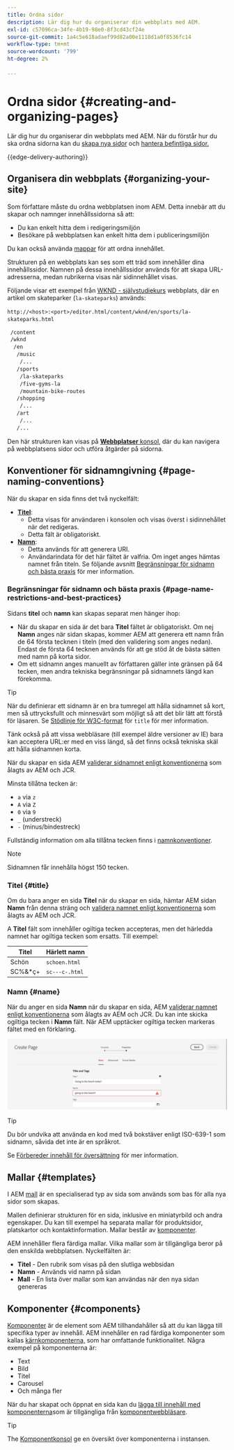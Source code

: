 ```yaml
---
title: Ordna sidor
description: Lär dig hur du organiserar din webbplats med AEM.
exl-id: c57096ca-34fe-4b19-98e0-8f3cd43cf24e
source-git-commit: 1a4c5e618adaef99d82a00e1118d1a0f8536fc14
workflow-type: tm+mt
source-wordcount: '799'
ht-degree: 2%

---
```



# Ordna sidor {#creating-and-organizing-pages}

Lär dig hur du organiserar din webbplats med AEM. När du förstår hur du ska ordna sidorna kan du [skapa nya sidor](/help/sites-cloud/authoring/sites-console/creating-pages.md) och [hantera befintliga sidor.](/help/sites-cloud/authoring/sites-console/managing-pages.md)

{{edge-delivery-authoring}}

## Organisera din webbplats {#organizing-your-site}

Som författare måste du ordna webbplatsen inom AEM. Detta innebär att du skapar och namnger innehållssidorna så att:

* Du kan enkelt hitta dem i redigeringsmiljön
* Besökare på webbplatsen kan enkelt hitta dem i publiceringsmiljön

Du kan också använda [mappar](#creating-a-new-folder) för att ordna innehållet.

Strukturen på en webbplats kan ses som ett träd som innehåller dina innehållssidor. Namnen på dessa innehållssidor används för att skapa URL-adresserna, medan rubrikerna visas när sidinnehållet visas.

Följande visar ett exempel från [WKND - självstudiekurs](https://experienceleague.adobe.com/docs/experience-manager-learn/getting-started-wknd-tutorial-develop/overview.html) webbplats, där en artikel om skateparker (`la-skateparks`) används:

`http://<host>:<port>/editor.html/content/wknd/en/sports/la-skateparks.html`

```xml
 /content
 /wknd
  /en
   /music
    /...
   /sports
    /la-skateparks
    /five-gyms-la
    /mountain-bike-routes
   /shopping
    /...
   /art
    /...
   /...
```

Den här strukturen kan visas på [**Webbplatser** konsol,](/help/sites-cloud/authoring/sites-console/introduction.md) där du kan navigera på webbplatsens sidor och utföra åtgärder på sidorna.

## Konventioner för sidnamngivning {#page-naming-conventions}

När du skapar en sida finns det två nyckelfält:

* **[Titel](#title)**:
   * Detta visas för användaren i konsolen och visas överst i sidinnehållet när det redigeras.
   * Detta fält är obligatoriskt.
* **[Namn](#name)**:
   * Detta används för att generera URI.
   * Användarindata för det här fältet är valfria. Om inget anges hämtas namnet från titeln. Se följande avsnitt [Begränsningar för sidnamn och bästa praxis](#page-name-restrictions-and-best-practices) för mer information.

### Begränsningar för sidnamn och bästa praxis {#page-name-restrictions-and-best-practices}

Sidans **titel** och **namn** kan skapas separat men hänger ihop:

* När du skapar en sida är det bara **Titel** fältet är obligatoriskt. Om nej **Namn** anges när sidan skapas, kommer AEM att generera ett namn från de 64 första tecknen i titeln (med den validering som anges nedan). Endast de första 64 tecknen används för att ge stöd åt de bästa sätten med namn på korta sidor.
* Om ett sidnamn anges manuellt av författaren gäller inte gränsen på 64 tecken, men andra tekniska begränsningar på sidnamnets längd kan förekomma.

>[!TIP]
>
>När du definierar ett sidnamn är en bra tumregel att hålla sidnamnet så kort, men så uttrycksfullt och minnesvärt som möjligt så att det blir lätt att förstå för läsaren. Se [Stödlinje för W3C-format](https://www.w3.org/Provider/Style/TITLE.html) för `title` för mer information.
>
>Tänk också på att vissa webbläsare (till exempel äldre versioner av IE) bara kan acceptera URL:er med en viss längd, så det finns också tekniska skäl att hålla sidnamnen korta.

När du skapar en sida AEM [validerar sidnamnet enligt konventionerna](/help/implementing/developing/introduction/naming-conventions.md) som ålagts av AEM och JCR.

Minsta tillåtna tecken är:

* `a` via `z`
* `A` via `Z`
* `0` via `9`
* `_` (understreck)
* `-` (minus/bindestreck)

Fullständig information om alla tillåtna tecken finns i [namnkonventioner](/help/implementing/developing/introduction/naming-conventions.md).

>[!NOTE]
>
>Sidnamnen får innehålla högst 150 tecken.

### Titel {#title}

Om du bara anger en sida **Titel** när du skapar en sida, hämtar AEM sidan **Namn** från denna sträng och [validera namnet enligt konventionerna](/help/implementing/developing/introduction/naming-conventions.md) som ålagts av AEM och JCR.

A **Titel** fält som innehåller ogiltiga tecken accepteras, men det härledda namnet har ogiltiga tecken som ersatts. Till exempel:

| Titel | Härlett namn |
|---|---|
| Schön | `schoen.html` |
| SC%&amp;&#42;ç+ | `sc---c-.html` |

### Namn {#name}

När du anger en sida **Namn** när du skapar en sida, AEM [validerar namnet enligt konventionerna](/help/implementing/developing/introduction/naming-conventions.md) som ålagts av AEM och JCR. Du kan inte skicka ogiltiga tecken i **Namn** fält. När AEM upptäcker ogiltiga tecken markeras fältet med en förklaring.

![Exempel på att ange ett ogiltigt sidnamn](/help/sites-cloud/authoring/assets/organizing-invalid-name.png)

>[!TIP]
>
>Du bör undvika att använda en kod med två bokstäver enligt ISO-639-1 som sidnamn, såvida det inte är en språkrot.
>
>Se [Förbereder innehåll för översättning](/help/sites-cloud/administering/translation/preparation.md) för mer information.

## Mallar {#templates}

I AEM [mall](/help/sites-cloud/authoring/sites-console/templates.md) är en specialiserad typ av sida som används som bas för alla nya sidor som skapas.

Mallen definierar strukturen för en sida, inklusive en miniatyrbild och andra egenskaper. Du kan till exempel ha separata mallar för produktsidor, platskartor och kontaktinformation. Mallar består av [komponenter](#components).

AEM innehåller flera färdiga mallar. Vilka mallar som är tillgängliga beror på den enskilda webbplatsen. Nyckelfälten är:

* **Titel** - Den rubrik som visas på den slutliga webbsidan
* **Namn** - Används vid namn på sidan
* **Mall** - En lista över mallar som kan användas när den nya sidan genereras

## Komponenter {#components}

[Komponenter](/help/implementing/developing/components/overview.md) är de element som AEM tillhandahåller så att du kan lägga till specifika typer av innehåll. AEM innehåller en rad färdiga komponenter som kallas [kärnkomponenterna,](/help/implementing/developing/components/overview.md#core-components) som har omfattande funktionalitet. Några exempel på komponenterna är:

* Text
* Bild
* Titel
* Carousel
* Och många fler

När du har skapat och öppnat en sida kan du [lägga till innehåll med komponenterna](/help/sites-cloud/authoring/page-editor/edit-content.md#inserting-a-component)som är tillgängliga från [komponentwebbläsare](/help/sites-cloud/authoring/page-editor/editor-side-panel.md#components-browser).

>[!TIP]
>
>The [Komponentkonsol](/help/sites-cloud/authoring/components-console.md) ge en översikt över komponenterna i instansen.
